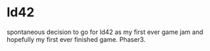 # ld42
spontaneous decision to go for ld42 as my first ever game jam and hopefully my first ever finished game. Phaser3.
